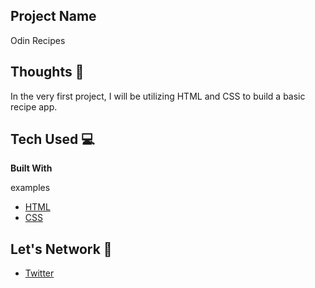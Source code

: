 ## Project Name
Odin Recipes
## Thoughts 💭
In the very first project, I will be utilizing HTML and CSS to build a basic recipe app.
## Tech Used 💻

<b>Built With</b>

examples

- [HTML](https://developer.mozilla.org/en-US/docs/Web/HTML)
- [CSS](https://developer.mozilla.org/en-US/docs/Web/CSS)

## Let's Network 🔗

- [Twitter](https://twitter.com/Frank_Solinsky)
